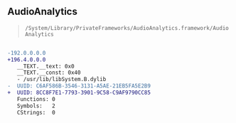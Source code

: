 ## AudioAnalytics

> `/System/Library/PrivateFrameworks/AudioAnalytics.framework/AudioAnalytics`

```diff

-192.0.0.0.0
+196.4.0.0.0
   __TEXT.__text: 0x0
   __TEXT.__const: 0x40
   - /usr/lib/libSystem.B.dylib
-  UUID: C6AF586B-3546-3131-A5AE-21EB5FA5E2B9
+  UUID: 8CC8F7E1-7793-3901-9C58-C9AF9790CC85
   Functions: 0
   Symbols:   2
   CStrings:  0

```
